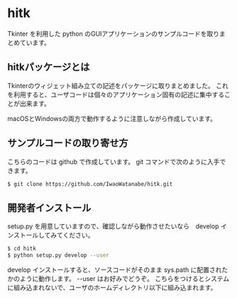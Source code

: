 # hitk

Tkinter を利用した python のGUIアプリケーションのサンプルコードを取りまとめています。

## hitkパッケージとは

Tkinterのウィジェット組み立ての記述をパッケージに取りまとめました。
これを利用すると、ユーザコードは個々のアプリケーション固有の記述に集中することが出来ます。

macOSとWindowsの両方で動作するように注意しながら作成しています。

## サンプルコードの取り寄せ方

こちらのコードは github で作成しています。
git コマンドで次のように入手できます。

```bash
$ git clone https://github.com/IwaoWatanabe/hitk.git
```

## 開発者インストール

setup.py を用意していますので、確認しながら動作させたいなら　develop インストールしてみてください。

```bash
$ cd hitk
$ python setup.py develop --user
```

develop インストールすると、ソースコードがそのまま sys.path に配置されたかのように動作します。 --user はお好みでどうぞ。
こちらをつけるとシステムに組み込まれないで、ユーザのホームディレクトリ以下に組み込まれます。


